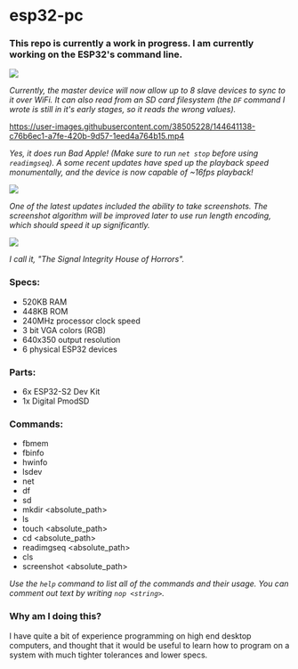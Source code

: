 # esp32-pc

### This repo is currently a work in progress. I am currently working on the ESP32's command line.

![](https://user-images.githubusercontent.com/38505228/144322399-b0548359-7660-4e32-ba5e-7d7e87ef826c.jpg)

*Currently, the master device will now allow up to 8 slave devices to sync to it over WiFi. It can also read from an SD card filesystem (the `DF` command I wrote is still in it's early stages, so it reads the wrong values).*

https://user-images.githubusercontent.com/38505228/144641138-c76b6ec1-a7fe-420b-9d57-1eed4a764b15.mp4

*Yes, it does run Bad Apple! (Make sure to run `net stop` before using `readimgseq`). A some recent updates have sped up the playback speed monumentally, and the device is now capable of ~16fps playback!*

![](https://user-images.githubusercontent.com/38505228/144529263-3d79517f-b579-4a97-bd00-8b308f0ea439.png)

*One of the latest updates included the ability to take screenshots. The screenshot algorithm will be improved later to use run length encoding, which should speed it up significantly.*

![](https://user-images.githubusercontent.com/38505228/144286600-0376f26c-2630-45b0-bb09-f7fb35e8bbb3.jpg)

*I call it, "The Signal Integrity House of Horrors".*

### Specs:

- 520KB RAM
- 448KB ROM
- 240MHz processor clock speed
- 3 bit VGA colors (RGB)
- 640x350 output resolution
- 6 physical ESP32 devices

### Parts:

- 6x ESP32-S2 Dev Kit
- 1x Digital PmodSD

### Commands:

- fbmem
- fbinfo
- hwinfo
- lsdev
- net <cmd>
- df
- sd <cmd>
- mkdir <absolute_path>
- ls
- touch <absolute_path>
- cd <absolute_path>
- readimgseq <absolute_path>
- cls
- screenshot <absolute_path>

*Use the `help` command to list all of the commands and their usage. You can comment out text by writing `nop <string>`.*

### Why am I doing this?

I have quite a bit of experience programming on high end desktop computers, and thought that it would be useful to learn how to program on a system with much tighter tolerances and lower specs.
